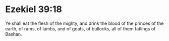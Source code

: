 # Ezekiel 39:18

Ye shall eat the flesh of the mighty, and drink the blood of the princes of the earth, of rams, of lambs, and of goats, of bullocks, all of them fatlings of Bashan.
